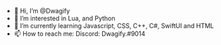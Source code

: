 - 👋 Hi, I’m @Dwagify
- 👀 I’m interested in Lua, and Python
- 🌱 I’m currently learning Javascript, CSS, C++, C#, SwiftUI and HTML
- 📫 How to reach me: Discord: Dwagify.#9014

<!---
Dwagify/Dwagify is a ✨ special ✨ repository because its `README.md` (this file) appears on your GitHub profile.
You can click the Preview link to take a look at your changes.
--->
